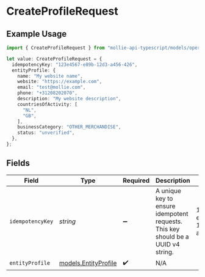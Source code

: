 # CreateProfileRequest

## Example Usage

```typescript
import { CreateProfileRequest } from "mollie-api-typescript/models/operations";

let value: CreateProfileRequest = {
  idempotencyKey: "123e4567-e89b-12d3-a456-426",
  entityProfile: {
    name: "My website name",
    website: "https://example.com",
    email: "test@mollie.com",
    phone: "+31208202070",
    description: "My website description",
    countriesOfActivity: [
      "NL",
      "GB",
    ],
    businessCategory: "OTHER_MERCHANDISE",
    status: "unverified",
  },
};
```

## Fields

| Field                                                                            | Type                                                                             | Required                                                                         | Description                                                                      | Example                                                                          |
| -------------------------------------------------------------------------------- | -------------------------------------------------------------------------------- | -------------------------------------------------------------------------------- | -------------------------------------------------------------------------------- | -------------------------------------------------------------------------------- |
| `idempotencyKey`                                                                 | *string*                                                                         | :heavy_minus_sign:                                                               | A unique key to ensure idempotent requests. This key should be a UUID v4 string. | 123e4567-e89b-12d3-a456-426                                                      |
| `entityProfile`                                                                  | [models.EntityProfile](../../models/entityprofile.md)                            | :heavy_check_mark:                                                               | N/A                                                                              |                                                                                  |